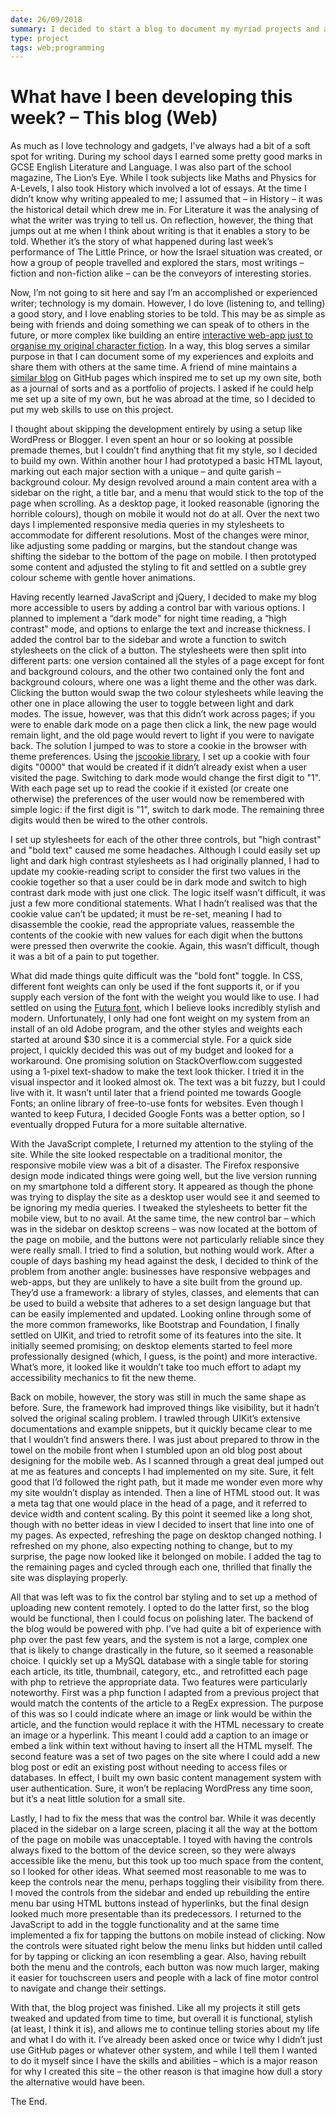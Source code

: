 ```yaml
---
date: 26/09/2018
summary: I decided to start a blog to document my myriad projects and adventures, and linked it to my love of storytelling and developing for the web. Despite having access to templates and frameworks, I instead relied on my own knowledge and tenacity to build something unique, responsive, and accessible completely from the ground up.
type: project
tags: web;programming
---
```


# What have I been developing this week? – This blog (Web)

As much as I love technology and gadgets, I’ve always had a bit of a soft spot for writing. During my school days I earned some pretty good marks in GCSE English Literature and Language. I was also part of the school magazine, The Lion’s Eye. While I took subjects like Maths and Physics for A-Levels, I also took History which involved a lot of essays. At the time I didn’t know why writing appealed to me; I assumed that – in History – it was the historical detail which drew me in. For Literature it was the analysing of what the writer was trying to tell us. On reflection, however, the thing that jumps out at me when I think about writing is that it enables a story to be told. Whether it’s the story of what happened during last week’s performance of The Little Prince, or how the Israel situation was created, or how a group of people travelled and explored the stars, most writings – fiction and non-fiction alike – can be the conveyors of interesting stories.

Now, I’m not going to sit here and say I’m an accomplished or experienced writer; technology is my domain. However, I do love (listening to, and telling) a good story, and I love enabling stories to be told. This may be as simple as being with friends and doing something we can speak of to others in the future, or more complex like building an entire [interactive web-app just to organise my original character fiction](https://sto-database.co.uk). In a way, this blog serves a similar purpose in that I can document some of my experiences and exploits and share them with others at the same time. A friend of mine maintains a [similar blog](https://jorelali.github.io/blog/) on GitHub pages which inspired me to set up my own site, both as a journal of sorts and as a portfolio of projects. I asked if he could help me set up a site of my own, but he was abroad at the time, so I decided to put my web skills to use on this project.

I thought about skipping the development entirely by using a setup like WordPress or Blogger. I even spent an hour or so looking at possible premade themes, but I couldn’t find anything that fit my style, so I decided to build my own. Within another hour I had prototyped a basic HTML layout, marking out each major section with a unique – and quite garish – background colour. My design revolved around a main content area with a sidebar on the right, a title bar, and a menu that would stick to the top of the page when scrolling. As a desktop page, it looked reasonable (ignoring the horrible colours), though on mobile it would not do at all. Over the next two days I implemented responsive media queries in my stylesheets to accommodate for different resolutions. Most of the changes were minor, like adjusting some padding or margins, but the standout change was shifting the sidebar to the bottom of the page on mobile. I then prototyped some content and adjusted the styling to fit and settled on a subtle grey colour scheme with gentle hover animations.

Having recently learned JavaScript and jQuery, I decided to make my blog more accessible to users by adding a control bar with various options. I planned to implement a “dark mode" for night time reading, a “high contrast" mode, and options to enlarge the text and increase thickness. I added the control bar to the sidebar and wrote a function to switch stylesheets on the click of a button. The stylesheets were then split into different parts: one version contained all the styles of a page except for font and background colours, and the other two contained only the font and background colours, where one was a light theme and the other was dark. Clicking the button would swap the two colour stylesheets while leaving the other one in place allowing the user to toggle between light and dark modes. The issue, however, was that this didn’t work across pages; if you were to enable dark mode on a page then click a link, the new page would remain light, and the old page would revert to light if you were to navigate back. The solution I jumped to was to store a cookie in the browser with theme preferences. Using the [jscookie library](https://github.com/js-cookie/js-cookie), I set up a cookie with four digits "0000" that would be created if it didn’t already exist when a user visited the page. Switching to dark mode would change the first digit to "1". With each page set up to read the cookie if it existed (or create one otherwise) the preferences of the user would now be remembered with simple logic: if the first digit is "1", switch to dark mode. The remaining three digits would then be wired to the other controls.

I set up stylesheets for each of the other three controls, but "high contrast" and "bold text" caused me some headaches. Although I could easily set up light and dark high contrast stylesheets as I had originally planned, I had to update my cookie-reading script to consider the first two values in the cookie together so that a user could be in dark mode and switch to high contrast dark mode with just one click. The logic itself wasn’t difficult, it was just a few more conditional statements. What I hadn’t realised was that the cookie value can’t be updated; it must be re-set, meaning I had to disassemble the cookie, read the appropriate values, reassemble the contents of the cookie with new values for each digit when the buttons were pressed then overwrite the cookie. Again, this wasn’t difficult, though it was a bit of a pain to put together.

What did made things quite difficult was the "bold font" toggle. In CSS, different font weights can only be used if the font supports it, or if you supply each version of the font with the weight you would like to use. I had settled on using the [Futura font](https://typekit.com/fonts/futura-pt), which I believe looks incredibly stylish and modern. Unfortunately, I only had one font weight on my system from an install of an old Adobe program, and the other styles and weights each started at around $30 since it is a commercial style. For a quick side project, I quickly decided this was out of my budget and looked for a workaround. One promising solution on StackOverflow.com suggested using a 1-pixel text-shadow to make the text look thicker. I tried it in the visual inspector and it looked almost ok. The text was a bit fuzzy, but I could live with it. It wasn’t until later that a friend pointed me towards Google Fonts; an online library of free-to-use fonts for websites. Even though I wanted to keep Futura, I decided Google Fonts was a better option, so I eventually dropped Futura for a more suitable alternative.

With the JavaScript complete, I returned my attention to the styling of the site. While the site looked respectable on a traditional monitor, the responsive mobile view was a bit of a disaster. The Firefox responsive design mode indicated things were going well, but the live version running on my smartphone told a different story. It appeared as though the phone was trying to display the site as a desktop user would see it and seemed to be ignoring my media queries. I tweaked the stylesheets to better fit the mobile view, but to no avail. At the same time, the new control bar – which was in the sidebar on desktop screens – was now located at the bottom of the page on mobile, and the buttons were not particularly reliable since they were really small. I tried to find a solution, but nothing would work. After a couple of days bashing my head against the desk, I decided to think of the problem from another angle: businesses have responsive webpages and web-apps, but they are unlikely to have a site built from the ground up. They’d use a framework: a library of styles, classes, and elements that can be used to build a website that adheres to a set design language but that can be easily implemented and updated. Looking online through some of the more common frameworks, like Bootstrap and Foundation, I finally settled on UIKit, and tried to retrofit some of its features into the site. It initially seemed promising; on desktop elements started to feel more professionally designed (which, I guess, is the point) and more interactive. What’s more, it looked like it wouldn’t take too much effort to adapt my accessibility mechanics to fit the new theme.

Back on mobile, however, the story was still in much the same shape as before. Sure, the framework had improved things like visibility, but it hadn’t solved the original scaling problem. I trawled through UIKit’s extensive documentations and example snippets, but it quickly became clear to me that I wouldn’t find answers there. I was just about prepared to throw in the towel on the mobile front when I stumbled upon an old blog post about designing for the mobile web. As I scanned through a great deal jumped out at me as features and concepts I had implemented on my site. Sure, it felt good that I’d followed the right path, but it made me wonder even more why my site wouldn’t display as intended. Then a line of HTML stood out. It was a meta tag that one would place in the head of a page, and it referred to device width and content scaling. By this point it seemed like a long shot, though with no better ideas in view I decided to insert that line into one of my pages. As expected, refreshing the page on desktop changed nothing. I refreshed on my phone, also expecting nothing to change, but to my surprise, the page now looked like it belonged on mobile. I added the tag to the remaining pages and cycled through each one, thrilled that finally the site was displaying properly.

All that was left was to fix the control bar styling and to set up a method of uploading new content remotely. I opted to do the latter first, so the blog would be functional, then I could focus on polishing later. The backend of the blog would be powered with php. I’ve had quite a bit of experience with php over the past few years, and the system is not a large, complex one that is likely to change drastically in the future, so it seemed a reasonable choice. I quickly set up a MySQL database with a single table for storing each article, its title, thumbnail, category, etc., and retrofitted each page with php to retrieve the appropriate data. Two features were particularly noteworthy. First was a php function I adapted from a previous project that would match the contents of the article to a RegEx expression. The purpose of this was so I could indicate where an image or link would be within the article, and the function would replace it with the HTML necessary to create an image or a hyperlink. This meant I could add a caption to an image or embed a link within text without having to insert all the HTML myself. The second feature was a set of two pages on the site where I could add a new blog post or edit an existing post without needing to access files or databases. In effect, I built my own basic content management system with user authentication. Sure, it won’t be replacing WordPress any time soon, but it’s a neat little solution for a small site.

Lastly, I had to fix the mess that was the control bar. While it was decently placed in the sidebar on a large screen, placing it all the way at the bottom of the page on mobile was unacceptable. I toyed with having the controls always fixed to the bottom of the device screen, so they were always accessible like the menu, but this took up too much space from the content, so I looked for other ideas. What seemed most reasonable to me was to keep the controls near the menu, perhaps toggling their visibility from there. I moved the controls from the sidebar and ended up rebuilding the entire menu bar using HTML buttons instead of hyperlinks, but the final design looked much more presentable than its predecessors. I returned to the JavaScript to add in the toggle functionality and at the same time implemented a fix for tapping the buttons on mobile instead of clicking. Now the controls were situated right below the menu links but hidden until called for by tapping or clicking an icon resembling a gear. Also, having rebuilt both the menu and the controls, each button was now much larger, making it easier for touchscreen users and people with a lack of fine motor control to navigate and change their settings.

With that, the blog project was finished. Like all my projects it still gets tweaked and updated from time to time, but overall it is functional, stylish (at least, I think it is), and allows me to continue telling stories about my life and what I do with it. I’ve already been asked once or twice why I didn’t just use GitHub pages or whatever other system, and while I tell them I wanted to do it myself since I have the skills and abilities – which is a major reason for why I created this site – the other reason is that imagine how dull a story the alternative would have been.

The End.